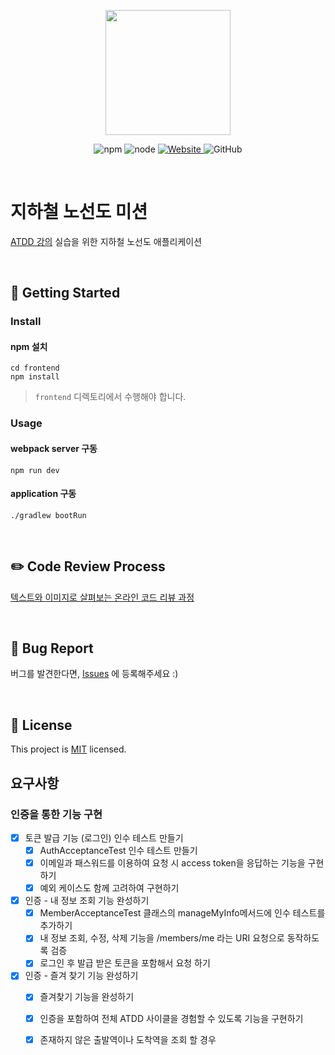 <p align="center">
    <img width="200px;" src="https://raw.githubusercontent.com/woowacourse/atdd-subway-admin-frontend/master/images/main_logo.png"/>
</p>
<p align="center">
  <img alt="npm" src="https://img.shields.io/badge/npm-6.14.15-blue">
  <img alt="node" src="https://img.shields.io/badge/node-14.18.2-blue">
  <a href="https://edu.nextstep.camp/c/R89PYi5H" alt="nextstep atdd">
    <img alt="Website" src="https://img.shields.io/website?url=https%3A%2F%2Fedu.nextstep.camp%2Fc%2FR89PYi5H">
  </a>
  <img alt="GitHub" src="https://img.shields.io/github/license/next-step/atdd-subway-admin">
</p>

<br>

# 지하철 노선도 미션

[ATDD 강의](https://edu.nextstep.camp/c/R89PYi5H) 실습을 위한 지하철 노선도 애플리케이션

<br>

## 🚀 Getting Started

### Install

#### npm 설치

```
cd frontend
npm install
```

> `frontend` 디렉토리에서 수행해야 합니다.

### Usage

#### webpack server 구동

```
npm run dev
```

#### application 구동

```
./gradlew bootRun
```

<br>

## ✏️ Code Review Process

[텍스트와 이미지로 살펴보는 온라인 코드 리뷰 과정](https://github.com/next-step/nextstep-docs/tree/master/codereview)

<br>

## 🐞 Bug Report

버그를 발견한다면, [Issues](https://github.com/next-step/atdd-subway-service/issues) 에 등록해주세요 :)

<br>

## 📝 License

This project is [MIT](https://github.com/next-step/atdd-subway-service/blob/master/LICENSE.md)
licensed.

## 요구사항

### 인증을 통한 기능 구현

* [x] 토큰 발급 기능 (로그인) 인수 테스트 만들기
  * [x]  AuthAcceptanceTest 인수 테스트 만들기
  * [x] 이메일과 패스워드를 이용하여 요청 시 access token을 응답하는 기능을 구현하기
  * [x] 예외 케이스도 함께 고려하여 구현하기
* [x] 인증 - 내 정보 조회 기능 완성하기
  * [x]  MemberAcceptanceTest 클래스의 manageMyInfo메서드에 인수 테스트를 추가하기
  * [x]  내 정보 조회, 수정, 삭제 기능을 /members/me 라는 URI 요청으로 동작하도록 검증
  * [x]  로그인 후 발급 받은 토큰을 포함해서 요청 하기
* [x] 인증 - 즐겨 찾기 기능 완성하기
    * [x] 즐겨찾기 기능을 완성하기
    * [x]  인증을 포함하여 전체 ATDD 사이클을 경험할 수 있도록 기능을 구현하기
    * [x]  존재하지 않은 출발역이나 도착역을 조회 할 경우

